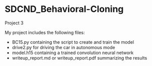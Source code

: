 # SDCND_Behavioral-Cloning

Project 3

My project includes the following files:

* BC15.py containing the script to create and train the model
* drive2.py for driving the car in autonomous mode
* model.h15 containing a trained convolution neural network
* writeup_report.md or writeup_report.pdf summarizing the results
